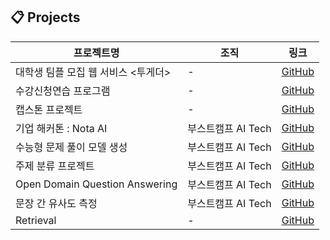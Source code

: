## 📋 Projects 

| **프로젝트명**             | **조직**                           | **링크**                                                    |
|----------------------------|----------------------------------|-------------------------------------------------------------|
| 대학생 팀플 모집 웹 서비스 <투게더> | -                |  [GitHub](https://github.com/Kwangwoon-OSS/backend) |
| 수강신청연습 프로그램       |-                 |  [GitHub](https://github.com/kw-appsw-crsreg/server) |
| 캡스톤 프로젝트            | -               |  [GitHub](https://github.com/nbsp1221/communav) |
| 기업 해커톤 : Nota AI       | 부스트캠프 AI Tech               |  [GitHub](https://github.com/boostcampaitech7/level4-nlp-finalproject-hackathon-nlp-07-lv3) |
| 수능형 문제 풀이 모델 생성  | 부스트캠프 AI Tech               | [GitHub](https://github.com/boostcampaitech7/level2-nlp-generationfornlp-nlp-07-lv3) |
| 주제 분류 프로젝트         | 부스트캠프 AI Tech               |  [GitHub](https://github.com/boostcampaitech7/level2-nlp-datacentric-nlp-15) |
| Open Domain Question Answering | 부스트캠프 AI Tech          |  [GitHub](https://github.com/boostcampaitech7/level2-mrc-nlp-15) |
| 문장 간 유사도 측정        | 부스트캠프 AI Tech               |  [GitHub](https://github.com/boostcampaitech7/level1-semantictextsimilarity-nlp-15) |
| Retrieval                 | -                               | [GitHub](https://github.com/doraemon500/Retrieval)|
<!--
**doraemon500/doraemon500** is a ✨ _special_ ✨ repository because its `README.md` (this file) appears on your GitHub profile.

Here are some ideas to get you started:

- 🔭 I’m currently working on ...
- 🌱 I’m currently learning ...
- 👯 I’m looking to collaborate on ...
- 🤔 I’m looking for help with ...
- 💬 Ask me about ...
- 📫 How to reach me: ...
- 😄 Pronouns: ...
- ⚡ Fun fact: ...
-->
